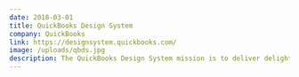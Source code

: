 ```yaml
---
date: 2018-03-01
title: QuickBooks Design System
company: QuickBooks
link: https://designsystem.quickbooks.com/
image: /uploads/qbds.jpg
description: The QuickBooks Design System mission is to deliver delightful customer experiences that elevate our brand.
---
```

